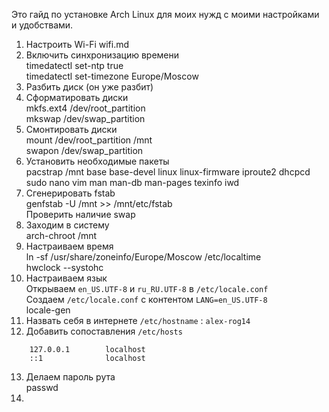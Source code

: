 Это гайд по установке Arch Linux для моих нужд с моими настройками и удобствами.

1. Настроить Wi-Fi wifi.md  
2. Включить синхронизацию времени  
	timedatectl set-ntp true  
	timedatectl set-timezone Europe/Moscow  
3. Разбить диск (он уже разбит)  
4. Сформатировать диски  
	mkfs.ext4 /dev/root_partition  
	mkswap /dev/swap_partition  
5. Смонтировать диски  
	mount /dev/root_partition /mnt  
	swapon /dev/swap_partition  
6. Установить необходимые пакеты  
	pacstrap /mnt base base-devel linux linux-firmware iproute2 dhcpcd sudo nano vim man man-db man-pages texinfo iwd  
7. Сгенерировать fstab  
	genfstab -U /mnt >> /mnt/etc/fstab  
Проверить наличие swap  
8. Заходим в систему  
	arch-chroot /mnt  
9. Настраиваем время  
	ln -sf /usr/share/zoneinfo/Europe/Moscow /etc/localtime  
	hwclock --systohc  
10. Настраиваем язык  
Открываем `en_US.UTF-8` и `ru_RU.UTF-8` в `/etc/locale.conf`  
Создаем `/etc/locale.conf` с контентом `LANG=en_US.UTF-8`  
	locale-gen  
11. Назвать себя в интернете `/etc/hostname` : `alex-rog14`  
12. Добавить сопоставления `/etc/hosts`  
```
	127.0.0.1        localhost  
	::1              localhost  
```	
13. Делаем пароль рута  
	passwd  
14.  
